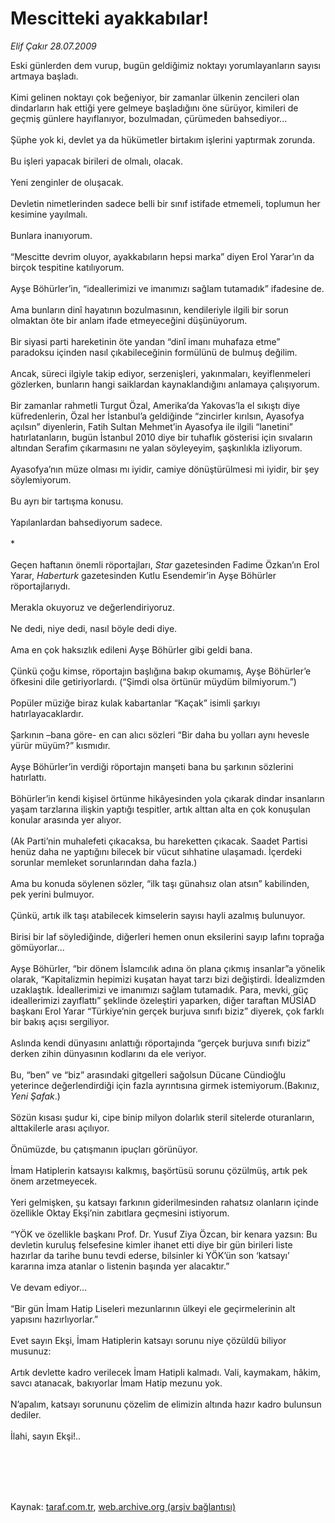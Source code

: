 # Mescitteki ayakkabılar!

*Elif Çakır 28.07.2009*

<div class="taraf_structure_2col_1zq">
<div class="margen_n">



 <p>Eski günlerden dem vurup, bugün geldiğimiz noktayı yorumlayanların sayısı artmaya başladı.<br/><br/>Kimi gelinen noktayı çok beğeniyor, bir zamanlar ülkenin zencileri olan dindarların hak ettiği yere gelmeye başladığını öne sürüyor, kimileri de geçmiş günlere hayıflanıyor, bozulmadan, çürümeden bahsediyor... <br/><br/>Şüphe yok ki, devlet ya da hükümetler birtakım işlerini yaptırmak zorunda. <br/><br/>Bu işleri yapacak birileri de olmalı, olacak. <br/><br/>Yeni zenginler de oluşacak. <br/><br/>Devletin nimetlerinden sadece belli bir sınıf istifade etmemeli, toplumun her kesimine yayılmalı. <br/><br/>Bunlara inanıyorum. <br/><br/>“Mescitte devrim oluyor, ayakkabıların hepsi marka” diyen Erol Yarar’ın da birçok tespitine katılıyorum. <br/><br/>Ayşe Böhürler’in, “ideallerimizi ve imanımızı sağlam tutamadık” ifadesine de. <br/><br/>Ama bunların dinî hayatının bozulmasının, kendileriyle ilgili bir sorun olmaktan öte bir anlam ifade etmeyeceğini düşünüyorum. <br/><br/>Bir siyasi parti hareketinin öte yandan “dinî imanı muhafaza etme” paradoksu içinden nasıl çıkabileceğinin formülünü de bulmuş değilim. <br/><br/>Ancak, süreci ilgiyle takip ediyor, serzenişleri, yakınmaları, keyiflenmeleri gözlerken, bunların hangi saiklardan kaynaklandığını anlamaya çalışıyorum. <br/><br/>Bir zamanlar rahmetli Turgut Özal, Amerika’da Yakovas’la el sıkıştı diye küfredenlerin, Özal her İstanbul’a geldiğinde “zincirler kırılsın, Ayasofya açılsın” diyenlerin, Fatih Sultan Mehmet’in Ayasofya ile ilgili “lanetini” hatırlatanların, bugün İstanbul 2010 diye bir tuhaflık gösterisi için sıvaların altından Serafim çıkarmasını ne yalan söyleyeyim, şaşkınlıkla izliyorum. <br/><br/>Ayasofya’nın müze olması mı iyidir, camiye dönüştürülmesi mi iyidir, bir şey söylemiyorum. <br/><br/>Bu ayrı bir tartışma konusu. <br/><br/>Yapılanlardan bahsediyorum sadece. <br/><br/>* <br/><br/>Geçen haftanın önemli röportajları, <i>Star</i> gazetesinden Fadime Özkan’ın Erol Yarar, <i>Haberturk</i> gazetesinden Kutlu Esendemir’in Ayşe Böhürler röportajlarıydı. <br/><br/>Merakla okuyoruz ve değerlendiriyoruz. <br/><br/>Ne dedi, niye dedi, nasıl böyle dedi diye. <br/><br/>Ama en çok haksızlık edileni Ayşe Böhürler gibi geldi bana. <br/><br/>Çünkü çoğu kimse, röportajın başlığına bakıp okumamış, Ayşe Böhürler’e öfkesini dile getiriyorlardı. (“Şimdi olsa örtünür müydüm bilmiyorum.”) <br/><br/>Popüler müziğe biraz kulak kabartanlar “Kaçak” isimli şarkıyı hatırlayacaklardır. <br/><br/>Şarkının –bana göre- en can alıcı sözleri “Bir daha bu yolları aynı hevesle yürür müyüm?” kısmıdır. <br/><br/>Ayşe Böhürler’in verdiği röportajın manşeti bana bu şarkının sözlerini hatırlattı. <br/><br/>Böhürler’in kendi kişisel örtünme hikâyesinden yola çıkarak dindar insanların yaşam tarzlarına ilişkin yaptığı tespitler, artık alttan alta en çok konuşulan konular arasında yer alıyor. <br/><br/>(Ak Parti’nin muhalefeti çıkacaksa, bu hareketten çıkacak. Saadet Partisi henüz daha ne yaptığını bilecek bir vücut sıhhatine ulaşamadı. İçerdeki sorunlar memleket sorunlarından daha fazla.) <br/><br/>Ama bu konuda söylenen sözler, “ilk taşı günahsız olan atsın” kabilinden, pek yerini bulmuyor. <br/><br/>Çünkü, artık ilk taşı atabilecek kimselerin sayısı hayli azalmış bulunuyor. <br/><br/>Birisi bir laf söylediğinde, diğerleri hemen onun eksilerini sayıp lafını toprağa gömüyorlar... <br/><br/>Ayşe Böhürler, “bir dönem İslamcılık adına ön plana çıkmış insanlar”a yönelik olarak, “Kapitalizmin hepimizi kuşatan hayat tarzı bizi değiştirdi. İdealizmden uzaklaştık. İdeallerimizi ve imanımızı sağlam tutamadık. Para, mevki, güç ideallerimizi zayıflattı” şeklinde özeleştiri yaparken, diğer taraftan MÜSİAD başkanı Erol Yarar “Türkiye’nin gerçek burjuva sınıfı biziz” diyerek, çok farklı bir bakış açısı sergiliyor. <br/><br/>Aslında kendi dünyasını anlattığı röportajında “gerçek burjuva sınıfı biziz” derken zihin dünyasının kodlarını da ele veriyor. <br/><br/>Bu, “ben” ve “biz” arasındaki gitgelleri sağolsun Dücane Cündioğlu yeterince değerlendirdiği için fazla ayrıntısına girmek istemiyorum.(Bakınız, <i>Yeni Şafak</i>.) <br/><br/>Sözün kısası şudur ki, cipe binip milyon dolarlık steril sitelerde oturanların, alttakilerle arası açılıyor. <br/><br/>Önümüzde, bu çatışmanın ipuçları görünüyor. <br/><br/>İmam Hatiplerin katsayısı kalkmış, başörtüsü sorunu çözülmüş, artık pek önem arzetmeyecek. <br/><br/>Yeri gelmişken, şu katsayı farkının giderilmesinden rahatsız olanların içinde özellikle Oktay Ekşi’nin zabıtlara geçmesini istiyorum. <br/><br/>“YÖK ve özellikle başkanı Prof. Dr. Yusuf Ziya Özcan, bir kenara yazsın: Bu devletin kuruluş felsefesine kimler ihanet etti diye bir gün birileri liste hazırlar da tarihe bunu tevdi ederse, bilsinler ki YÖK’ün son ‘katsayı’ kararına imza atanlar o listenin başında yer alacaktır.” <br/><br/>Ve devam ediyor... <br/><br/>“Bir gün İmam Hatip Liseleri mezunlarının ülkeyi ele geçirmelerinin alt yapısını hazırlıyorlar.” <br/><br/>Evet sayın Ekşi, İmam Hatiplerin katsayı sorunu niye çözüldü biliyor musunuz: <br/><br/>Artık devlette kadro verilecek İmam Hatipli kalmadı. Vali, kaymakam, hâkim, savcı atanacak, bakıyorlar İmam Hatip mezunu yok. <br/><br/>N’apalım, katsayı sorununu çözelim de elimizin altında hazır kadro bulunsun dediler. <br/><br/>İlahi, sayın Ekşi!..</p>
<br/>
<br/>
<br/>



<br/>


<div id="taraf_not">
</div>

</div>


</div>

Kaynak: [taraf.com.tr](http://taraf.com.tr:80/makale/6774.htm), [web.archive.org (arşiv bağlantısı)](http://web.archive.org/web/20100116113801/http://taraf.com.tr:80/makale/6774.htm)
